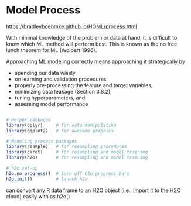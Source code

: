 # Model Process

https://bradleyboehmke.github.io/HOML/process.html


With minimal knowledge of the problem or data at hand, it is difficult to know which ML method will perform best. This is known as the no free lunch theorem for ML (Wolpert 1996). 

Approaching ML modeling correctly means approaching it strategically by 
- spending our data wisely 
- on learning and validation procedures
-  properly pre-processing the feature and target variables, 
- minimizing data leakage (Section 3.8.2), 
- tuning hyperparameters, and 
- assessing model performance

```r

# Helper packages
library(dplyr)     # for data manipulation
library(ggplot2)   # for awesome graphics

# Modeling process packages
library(rsample)   # for resampling procedures
library(caret)     # for resampling and model training
library(h2o)       # for resampling and model training

# h2o set-up 
h2o.no_progress()  # turn off h2o progress bars
h2o.init()         # launch h2o

```

can convert any R data frame to an H2O object (i.e., import it to the H2O cloud) 
easily with as.h2o(<my-data-frame>)
